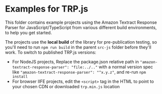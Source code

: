 # Examples for TRP.js

This folder contains example projects using the Amazon Textract Response Parser for JavaScript/TypeScript from various different build environments, to help you get started.

The projects use the **local build** of the library for pre-publication testing, so you'll need to run `npm run build` in the parent `src-js` folder before they'll work. To switch to published TRP.js versions:

- For NodeJS projects, Replace the package.json relative path in `"amazon-textract-response-parser": "file:../.."` with a normal version spec like `"amazon-textract-response-parser": "^x.y.z"`, and re-run `npm install`
- For browser IIFE projects, edit the `<script>` tag in the HTML to point to your chosen CDN or downloaded `trp.min.js` location
